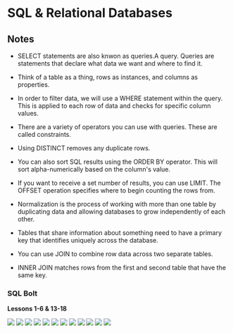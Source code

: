 # SQL & Relational Databases

## Notes

- SELECT statements are also knwon as queries.A query. Queries are statements that declare what data we want and where to find it. 

- Think of a table as a thing, rows as instances, and columns as properties.

- In order to filter data, we will use a WHERE statement within the query. This is applied to each row of data and checks for specific column values.

- There are a variety of operators you can use with queries. These are called constraints.

- Using DISTINCT removes any duplicate rows.

- You can also sort SQL results using the ORDER BY operator. This will sort alpha-numerically based on the column's value.

- If you want to receive a set number of results, you can use LIMIT. The OFFSET operation specifies where to begin counting the rows from.

- Normalization is the process of working with more than one table by duplicating data and allowing databases to grow independently of each other.

- Tables that share information about something need to have a primary key that identifies uniquely across the database.

- You can use JOIN to combine row data across two separate tables.

- INNER JOIN matches rows from the first and second table that have the same key.

### SQL Bolt

**Lessons 1-6 & 13-18**

<img src = "SQL-subs/SQL-1.png">
<img src = "SQL-subs/SQL-2.png">
<img src = "SQL-subs/SQL-3.png">
<img src = "SQL-subs/SQL-4.png">
<img src = "SQL-subs/SQL-5.png">
<img src = "SQL-subs/SQL-6.png">
<img src = "SQL-subs/SQL-13.png">
<img src = "SQL-subs/SQL-14.png">
<img src = "SQL-subs/SQL-15.png">
<img src = "SQL-subs/SQL-16.png">
<img src = "SQL-subs/SQL-17.png">
<img src = "SQL-subs/SQL-18.png">

